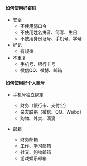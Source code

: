 #### 如何使用好密码
- 安全
  - 不使用弱口令
  - 不使用姓名拼音、简写、生日
  - 不使用身份证号、手机号、学号
- 好记
  - 有规律
- 不重复
  - 手机号、银行卡号
  - 微信QQ、微博、邮箱


#### 如何使用好个人账号
- 手机号独立绑定
  - 财务（银行卡、支付宝）
  - 亲友联络（微信、QQ、Weibo）
  - 购物、外卖、滴滴
  
- 邮箱
  - 财务邮箱
  - 工作、学习邮箱
  - 社交、购物邮箱
  - 游戏娱乐邮箱
